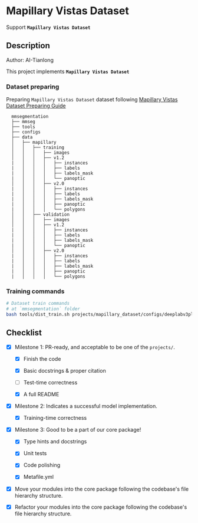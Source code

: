 # Mapillary Vistas Dataset

Support **`Mapillary Vistas Dataset`**

## Description

Author: AI-Tianlong

This project implements **`Mapillary Vistas Dataset`**

### Dataset preparing

Preparing `Mapillary Vistas Dataset` dataset following [Mapillary Vistas Dataset Preparing Guide](https://github.com/open-mmlab/mmsegmentation/tree/main/projects/mapillary_dataset/docs/en/user_guides/2_dataset_prepare.md)

```none
  mmsegmentation
  ├── mmseg
  ├── tools
  ├── configs
  ├── data
  │   ├── mapillary
  │   │   ├── training
  │   │   │   ├── images
  │   │   │   ├── v1.2
  |   │   │   │   ├── instances
  |   │   │   │   ├── labels
  |   │   │   │   ├── labels_mask
  |   │   │   │   └── panoptic
  │   │   │   ├── v2.0
  |   │   │   │   ├── instances
  |   │   │   │   ├── labels
  |   │   │   │   ├── labels_mask
  |   │   │   │   ├── panoptic
  |   │   │   │   └── polygons
  │   │   ├── validation
  │   │   │   ├── images
  │   │   │   ├── v1.2
  |   │   │   │   ├── instances
  |   │   │   │   ├── labels
  |   │   │   │   ├── labels_mask
  |   │   │   │   └── panoptic
  │   │   │   ├── v2.0
  |   │   │   │   ├── instances
  |   │   │   │   ├── labels
  |   │   │   │   ├── labels_mask
  |   │   │   │   ├── panoptic
  |   │   │   │   └── polygons
```

### Training commands

```bash
# Dataset train commands
# at `mmsegmentation` folder
bash tools/dist_train.sh projects/mapillary_dataset/configs/deeplabv3plus_r101-d8_4xb2-240k_mapillay_v1-512x1024.py 4
```

## Checklist

- [x] Milestone 1: PR-ready, and acceptable to be one of the `projects/`.

  - [x] Finish the code

  - [x] Basic docstrings & proper citation

  - [ ] Test-time correctness

  - [x] A full README

- [x] Milestone 2: Indicates a successful model implementation.

  - [x] Training-time correctness

- [x] Milestone 3: Good to be a part of our core package!

  - [x] Type hints and docstrings

  - [x] Unit tests

  - [x] Code polishing

  - [x] Metafile.yml

- [x] Move your modules into the core package following the codebase's file hierarchy structure.

- [x] Refactor your modules into the core package following the codebase's file hierarchy structure.
